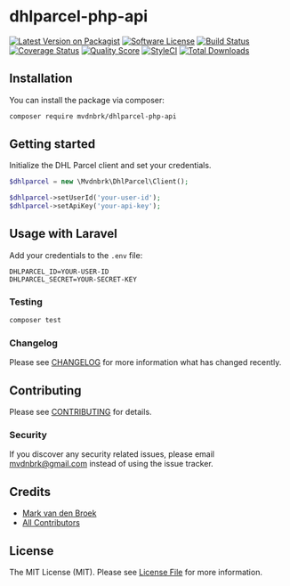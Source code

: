 # dhlparcel-php-api

[![Latest Version on Packagist][ico-version]][link-packagist]
[![Software License][ico-license]](LICENSE.md)
[![Build Status][ico-travis]][link-travis]
[![Coverage Status][ico-scrutinizer]][link-scrutinizer]
[![Quality Score][ico-code-quality]][link-code-quality]
[![StyleCI][ico-style-ci]][link-style-ci]
[![Total Downloads][ico-downloads]][link-downloads]

## Installation

You can install the package via composer:

```bash
composer require mvdnbrk/dhlparcel-php-api
```

## Getting started

Initialize the DHL Parcel client and set your credentials.

``` php
$dhlparcel = new \Mvdnbrk\DhlParcel\Client();

$dhlparcel->setUserId('your-user-id');
$dhlparcel->setApiKey('your-api-key');
```

## Usage with Laravel

Add your credentials to the `.env` file:

```
DHLPARCEL_ID=YOUR-USER-ID
DHLPARCEL_SECRET=YOUR-SECRET-KEY
```

### Testing

``` bash
composer test
```

### Changelog

Please see [CHANGELOG](CHANGELOG.md) for more information what has changed recently.

## Contributing

Please see [CONTRIBUTING](CONTRIBUTING.md) for details.

### Security

If you discover any security related issues, please email mvdnbrk@gmail.com instead of using the issue tracker.

## Credits

- [Mark van den Broek](https://github.com/mvdnbrk)
- [All Contributors](../../contributors)

## License

The MIT License (MIT). Please see [License File](LICENSE.md) for more information.

[ico-version]: https://img.shields.io/packagist/v/mvdnbrk/dhlparcel-php-api.svg?style=flat-square
[ico-license]: https://img.shields.io/badge/license-MIT-brightgreen.svg?style=flat-square
[ico-travis]: https://img.shields.io/travis/mvdnbrk/dhlparcel-php-api/master.svg?style=flat-square
[ico-scrutinizer]: https://img.shields.io/scrutinizer/coverage/g/mvdnbrk/dhlparcel-php-api.svg?style=flat-square
[ico-code-quality]: https://img.shields.io/scrutinizer/g/mvdnbrk/dhlparcel-php-api.svg?style=flat-square
[ico-downloads]: https://img.shields.io/packagist/dt/mvdnbrk/dhlparcel-php-api.svg?style=flat-square
[ico-style-ci]: https://styleci.io/repos/171006427/shield?branch=master

[link-packagist]: https://packagist.org/packages/mvdnbrk/dhlparcel-php-api
[link-travis]: https://travis-ci.org/mvdnbrk/dhlparcel-php-api
[link-scrutinizer]: https://scrutinizer-ci.com/g/mvdnbrk/dhlparcel-php-api/code-structure
[link-code-quality]: https://scrutinizer-ci.com/g/mvdnbrk/dhlparcel-php-api
[link-downloads]: https://packagist.org/packages/mvdnbrk/dhlparcel-php-api
[link-author]: https://github.com/mvdnbrk
[link-contributors]: ../../contributors
[link-style-ci]: https://styleci.io/repos/171006427
